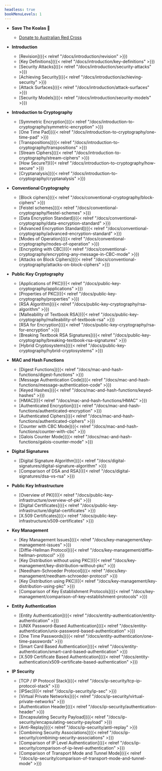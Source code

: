 ```yaml
---
headless: true
bookMenuLevels: 1
---
```


 - **Save The Koalas 🐨**
   - [Donate to Australian Red Cross](https://www.redcross.org.au/campaigns/disaster-relief-and-recovery-donate)

 - **Introduction**
   - [Revision]({{< relref "/docs/introduction/revision" >}})
   - [Key Definitions]({{< relref "/docs/introduction/key-definitions" >}})
   - [Security Attacks]({{< relref "/docs/introduction/security-attacks" >}})
   - [Achieving Security]({{< relref "/docs/introduction/achieving-security" >}})
   - [Attack Surfaces]({{< relref "/docs/introduction/attack-surfaces" >}})
   - [Security Models]({{< relref "/docs/introduction/security-models" >}})

 - **Introduction to Cryptography**
    - [Symmetric Encryption]({{< relref "/docs/introduction-to-cryptography/symmetric-encryption" >}})
    - [One Time Pad]({{< relref "/docs/introduction-to-cryptography/one-time-pad" >}})
    - [Transpositions]({{< relref "/docs/introduction-to-cryptography/transpositions" >}})
    - [Stream Ciphers]({{< relref "/docs/introduction-to-cryptography/stream-ciphers" >}})
    - [How Secure?]({{< relref "/docs/introduction-to-cryptography/how-secure" >}})
    - [Cryptanalysis]({{< relref "/docs/introduction-to-cryptography/cryptanalysis" >}})

 - **Conventional Cryptography**
    - [Block ciphers]({{< relref "/docs/conventional-cryptography/block-ciphers" >}})
    - [Feistel schemes]({{< relref "/docs/conventional-cryptography/fiestel-schemes" >}})
    - [Data Encryption Standard]({{< relref "/docs/conventional-cryptography/data-encryption-standard" >}})
    - [Advanced Encryption Standard]({{< relref "/docs/conventional-cryptography/advanced-encryption-standard" >}})
    - [Modes of Operation]({{< relref "/docs/conventional-cryptography/modes-of-operation" >}})
    - [Encrypting with CBC]({{< relref "/docs/conventional-cryptography/encrypting-any-message-in-CBC-mode" >}})
    - [Attacks on Block Ciphers]({{< relref "/docs/conventional-cryptography/attacks-on-block-ciphers" >}})

 - **Public Key Cryptography**
    - [Applications of PKC]({{< relref "/docs/public-key-cryptography/applications" >}})
    - [Properties of PKC]({{< relref "/docs/public-key-cryptography/properties" >}})
    - [RSA Algorithm]({{< relref "/docs/public-key-cryptography/rsa-algorithm" >}})
    - [Malleability of Textbook RSA]({{< relref "/docs/public-key-cryptography/malleability-of-textbook-rsa" >}})
    - [RSA for Encryption]({{< relref "/docs/public-key-cryptography/rsa-for-encryption" >}})
    - [Breaking Textbook RSA Signatures]({{< relref "/docs/public-key-cryptography/breaking-textbook-rsa-signatures" >}})
    - [Hybrid Cryptosystems]({{< relref "/docs/public-key-cryptography/hybrid-cryptosystems" >}})

 - **MAC and Hash Functions**
    - [Digest Functions]({{< relref "/docs/mac-and-hash-functions/digest-functions" >}})
    - [Message Authentication Code]({{< relref "/docs/mac-and-hash-functions/message-authentication-code" >}})
    - [Keyed Hashes]({{< relref "/docs/mac-and-hash-functions/keyed-hashes" >}})
    - [HMAC]({{< relref "/docs/mac-and-hash-functions/HMAC" >}})
    - [Authenticated Encryption]({{< relref "/docs/mac-and-hash-functions/authenticated-encryption" >}})
    - [Authenticated Ciphers]({{< relref "/docs/mac-and-hash-functions/authenticated-ciphers" >}})
    - [Counter with CBC Mode]({{< relref "/docs/mac-and-hash-functions/counter-with-cbc" >}})
    - [Galois Counter Mode]({{< relref "/docs/mac-and-hash-functions/galois-counter-mode" >}})
    
 - **Digital Signatures**
    - [Digital Signature Algorithm]({{< relref "/docs/digital-signatures/digital-signature-algorithm" >}})
    - [Comparison of DSA and RSA]({{< relref "/docs/digital-signatures/dsa-vs-rsa" >}})

 - **Public Key Infrastructure**
    - [Overview of PKI]({{< relref "/docs/public-key-infrastructure/overview-of-pki" >}})
    - [Digital Certificates]({{< relref "/docs/public-key-infrastructure/digital-certificates" >}})
    - [X.509 Certificates]({{< relref "/docs/public-key-infrastructure/x509-certificates" >}})

 - **Key Management**
    - [Key Management Issues]({{< relref "/docs/key-management/key-management-issues" >}})
    - [Diffie-Hellman Protocol]({{< relref "/docs/key-management/diffie-hellman-protocol" >}})
    - [Key Distribution without using PKC]({{< relref "/docs/key-management/key-distribution-without-pkc" >}})
    - [Needham-Schroeder Protocol]({{< relref "/docs/key-management/needham-schroeder-protocol" >}})
    - [Key Distribution using PKC]({{< relref "/docs/key-management/key-distribution-using-pkc" >}})
    - [Comparison of Key Establishment Protocols]({{< relref "/docs/key-management/comparison-of-key-establishment-protocols" >}})

 - **Entity Authentication**
    - [Entity Authentication]({{< relref "/docs/entity-authentication/entity-authentication" >}})
    - [UNIX Password-Based Authentication]({{< relref "/docs/entity-authentication/unix-password-based-authentication" >}})
    - [One Time Passwords]({{< relref "/docs/entity-authentication/one-time-passwords" >}})
    - [Smart Card Based Authentication]({{< relref "/docs/entity-authentication/smart-card-based-authentication" >}})
    - [X.509 Certificate Based Authentication]({{< relref "/docs/entity-authentication/x509-certificate-based-authentication" >}})

 - **IP Security**
    - [TCP / IP Protocol Stack]({{< relref "/docs/ip-security/tcp-ip-protocol-stack" >}})
    - [IPSec]({{< relref "/docs/ip-security/ip-sec" >}})
    - [Virtual Private Networks]({{< relref "/docs/ip-security/virtual-private-networks" >}})
    - [Authentication Header]({{< relref "/docs/ip-security/authentication-header" >}})
    - [Encapsulating Security Payload]({{< relref "/docs/ip-security/encapsulating-security-payload" >}})
    - [Anti-Replay]({{< relref "/docs/ip-security/anti-replay" >}})
    - [Combining Security Associations]({{< relref "/docs/ip-security/combining-security-associations" >}})
    - [Comparison of IP Level Authentication]({{< relref "/docs/ip-security/comparison-of-ip-level-authentication" >}})
    - [Comparison of Transport Mode and Tunnel Mode]({{< relref "/docs/ip-security/comparison-of-transport-mode-and-tunnel-mode" >}})
